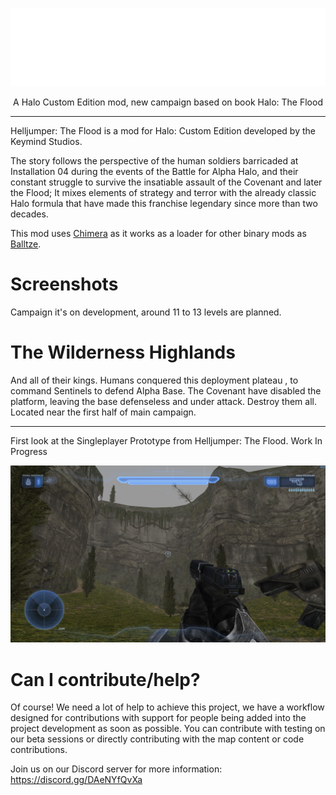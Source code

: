 <html>
    <p align="center">
        <img width="600px" src="images/logos/the_flood.png"/>
    <p align="center">
    A Halo Custom Edition mod, new campaign based on book Halo: The Flood
</html>

---

Helljumper: The Flood is a mod for Halo: Custom Edition developed by the Keymind Studios.

The story follows the perspective of the human soldiers barricaded at Installation 04 during the events of the Battle for Alpha Halo, and their constant struggle to survive the insatiable assault of the Covenant and later the Flood; It mixes elements of strategy and terror with the already classic Halo formula that have made this franchise legendary since more than two decades.

This mod uses [Chimera](https://github.com/SnowyMouse/chimera) as it works as a loader for other 
binary mods as [Balltze](https://github.com/MangoFizz/balltze).

# Screenshots

Campaign it's on development, around 11 to 13 levels are planned.

# The Wilderness Highlands

And all of their kings.
Humans conquered this deployment plateau , to command Sentinels to defend Alpha Base. The Covenant have disabled the platform, leaving the base defenseless and under attack. Destroy them all.
Located near the first half of main campaign.

---

First look at the Singleplayer Prototype from Helljumper: The Flood. 
Work In Progress

![highlands](images/screenshots/highlands_a.png)

# Can I contribute/help?
Of course! We need a lot of help to achieve this project, we have a workflow designed for contributions with support for people being added into the project development as soon as possible.
You can contribute with testing on our beta sessions or directly contributing with the map
content or code contributions.

Join us on our Discord server for more information: https://discord.gg/DAeNYfQvXa